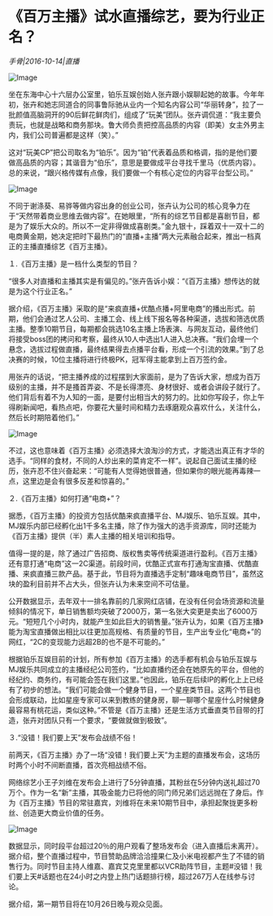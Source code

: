 # 《百万主播》试水直播综艺，要为行业正名？

*手骨|2016-10-14|直播*

![Image](http://si1.go2yd.com/get-image/0K9WU5grtR2)

坐在东海中心十六层办公室里，铂乐互娱创始人张卉跟小娱聊起她的故事。今年年初，张卉和她志同道合的同事鲁际驰从业内一个知名内容公司“华丽转身”，拉了一批颜值高脑洞开的90后鲜花鲜肉们，组成了“玩美”团队。张卉调侃道：“我主要负责玩，也就是战略和商务那块。鲁大师负责把控高品质的内容（即美）女主外男主内，我们公司普遍都是这样（笑）。”

这对“玩美CP”把公司取名为“铂乐”。因为“铂”代表着品质和格调，指的是他们要做高品质的内容；其谐音为“伯乐”，意思是要做成平台寻找千里马（优质内容）。总的来说，“跟兴格传媒有点像，我们要做一个有核心定位的内容平台型公司。”

![Image](http://si1.go2yd.com/get-image/0K9WU4Sq8Nk)

不同于谢涤葵、易骅等做内容出身的创业公司，张卉认为公司的核心竞争力在于“天然带着商业思维去做内容”。在她眼里，“所有的综艺节目都是喜剧节目，都是为了娱乐大众的。所以不一定非得做成喜剧类。”金九银十，踩着双十一双十二的电商黄金期，她决定把时下最热门的“直播+主播”两大元素融合起来，推出一档真正的主播直播综艺《百万主播》。

１.《百万主播》是一档什么类型的节目？

“很多人对直播和主播其实是有偏见的。”张卉告诉小娱：“《百万主播》想传达的就是为这个行业正名。”

据介绍，《百万主播》采取的是“来疯直播+优酷点播+阿里电商”的播出形式。前期，他们会通过艺人公司、主播工会、线上线下报名等各种渠道，选拔和筛选优质主播。整季10期节目，每期都会挑选10名主播上场表演、与网友互动，最终他们将接受boss团的拷问和考察，最终从10人中选出1人进入总决赛。“我们会埋一个悬念，选拔过程做直播，最终结果得去点播平台看，形成一个引流的效果。”到了总决赛的时候，10位主播将进行终极PK，冠军得主能拿到上百万签约金。

用张卉的话说，“把主播养成的过程摆到大家面前，是为了告诉大家，想成为百万级别的主播，并不是搔首弄姿、不是长得漂亮、身材很好、或者会讲段子就行了。他们背后有着不为人知的一面，是要付出相当大的努力的。比如你写段子，你上午得刷新闻吧，看热点吧，你要花大量时间和精力去琢磨观众喜欢什么，关注什么，然后长时期陪着他们。”

![Image](http://si1.go2yd.com/get-image/0K9WU2w88xs)

不过，这也意味着《百万主播》必须选择大浪淘沙的方式，才能选出真正有才华的选手。“同样的食材，不同的人炒出来的菜肯定不一样”。说起自己面试主播的经历，张卉忍不住兴奋起来：“可能有人觉得她很普通，但如果你的眼光能再毒辣一点，这里边是会有很多反差和惊喜的。”

２.《百万主播》如何打通“电商+”？

据悉，《百万主播》的投资方包括优酷来疯直播平台、MJ娱乐、铂乐互娱。其中，MJ娱乐内部已经孵化出1千多名主播，除了作为强大的选手资源库，同时还能为《百万主播》提供（半）素人主播的相关培训和指导。

值得一提的是，除了通过广告招商、版权售卖等传统渠道进行盈利。《百万主播》还有意打通“电商”这一2C渠道。前段时间，优酷正式宣布打通淘宝直播、优酷直播、来疯直播三款产品。基于此，节目将为直播选手定制“趣味电商节目”，虽然这块的盈利目前并不占大头，但张卉认为未来空间不可估量。

公开数据显示，去年双十一排名靠前的几家网红店铺，在没有任何会场资源和流量倾斜的情况下，单日销售额均突破了2000万，第一名张大奕更是卖出了6000万元。“短短几个小时内，就能产生如此巨大的销售量。”张卉认为，如果《百万主播》能为淘宝直播做出相比以往更加高规格、有质量的节目，生产出专业化“电商+”的网红，“2C的变现能力远超2B的也不是不可能的。”

根据铂乐互娱目前的计划，所有参加《百万主播》的选手都有机会与铂乐互娱与MJ娱乐共同成立的主播经纪公司签约，“比如直播约还会在她原先的平台，但他的经纪约、商务约，有可能会签在我们这里。”也因此，铂乐在后续IP的孵化上上已经有了初步的想法。“我们可能会做一个健身节目，一个星座类节目。这两个节目也会形成联动，比如星座专家可以来到教练的健身房，聊一聊哪个星座什么时候健身最容易有桃花运，类似这种。”不管是《百万主播》还是生活方式垂直类节目带的打造，张卉对团队只有一个要求，“要做就做到极致”。

３.“没错！我们要上天”发布会战绩不俗！

前两天，《百万主播》办了一场“没错！我们要上天”为主题的直播发布会，这场历时两个小时不间断直播，首次亮相战绩不俗。

网络综艺小王子刘维在发布会上进行了5分钟直播，其粉丝在5分钟内送礼超过70万个。作为一名“新”主播，其吸金能力已将他的同门师兄弟们远远抛在了身后。作为《百万主播》节目的常驻嘉宾，刘维将在未来10期节目中，承担起聚拢更多粉丝、创造更大商业价值的任务。

![Image](http://si1.go2yd.com/get-image/0K9WU1Tt4hE)

数据显示，同时段平台超过20％的用户观看了整场发布会（进入直播后未离开）。据介绍，整个直播过程中，节目赞助品牌洽洽撞果仁及小米电视都产生了不错的销售行为。同时节目主持人维嘉、嘉宾艾克里里都以VCR助阵节目，主题#没错！我们要上天#话题也在24小时之内登上热门话题排行榜，超过267万人在线参与讨论。

据介绍，第一期节目将在10月26日晚与观众见面。


